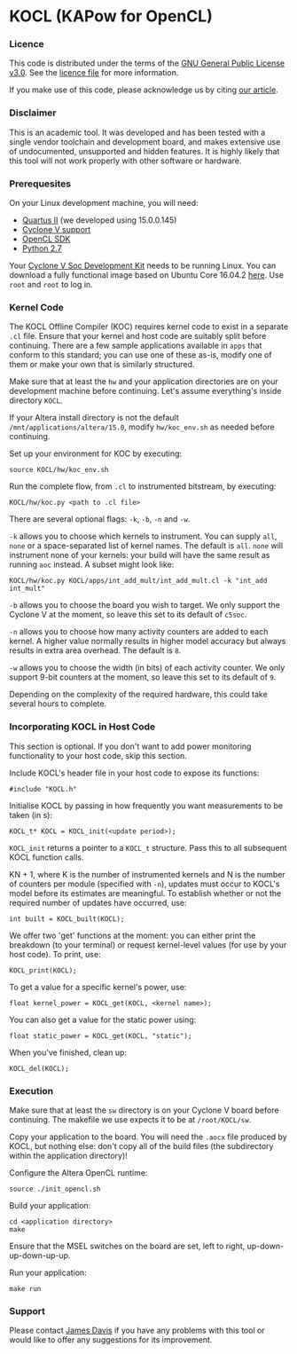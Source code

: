 # KOCL (KAPow for OpenCL)

### Licence

This code is distributed under the terms of the [GNU General Public License v3.0](https://www.gnu.org/licenses/gpl-3.0.en.html). See the [licence file](LICENCE.txt) for more information.

If you make use of this code, please acknowledge us by citing [our article](http://ieeexplore.ieee.org/document/8031047/).

### Disclaimer

This is an academic tool. It was developed and has been tested with a single vendor toolchain and development board, and makes extensive use of undocumented, unsupported and hidden features. It is highly likely that this tool will not work properly with other software or hardware.

### Prerequesites

On your Linux development machine, you will need:

* [Quartus II](http://dl.altera.com/opencl/15.0/?platform=linux&download_manager=direct) (we developed using 15.0.0.145)
* [Cyclone V support](http://dl.altera.com/opencl/15.0/?platform=linux&download_manager=direct)
* [OpenCL SDK](http://dl.altera.com/opencl/15.0/?platform=linux&download_manager=direct)
* [Python 2.7](https://www.python.org/downloads/release/python-2711/)

Your [Cyclone V Soc Development Kit](https://www.altera.com/products/boards_and_kits/dev-kits/altera/kit-cyclone-v-soc.html) needs to be running Linux. You can download a fully functional image based on Ubuntu Core 16.04.2 [here](https://imperialcollegelondon.app.box.com/s/2tj5vwxnfrpprtgjg2ns1expl8ipfv9q). Use `root` and `root` to log in.

### Kernel Code

The KOCL Offline Compiler (KOC) requires kernel code to exist in a separate `.cl` file. Ensure that your kernel and host code are suitably split before continuing. There are a few sample applications available in `apps` that conform to this standard; you can use one of these as-is, modify one of them or make your own that is similarly structured.

Make sure that at least the `hw` and your application directories are on your development machine before continuing. Let's assume everything's inside directory `KOCL`.

If your Altera install directory is not the default `/mnt/applications/altera/15.0`, modify `hw/koc_env.sh` as needed before continuing.

Set up your environment for KOC by executing:

	source KOCL/hw/koc_env.sh

Run the complete flow, from `.cl` to instrumented bitstream, by executing:

	KOCL/hw/koc.py <path to .cl file>
	
There are several optional flags: `-k`, `-b`, `-n` and `-w`.

`-k` allows you to choose which kernels to instrument. You can supply `all`, `none` or a space-separated list of kernel names. The default is `all`. `none` will instrument none of your kernels: your build will have the same result as running `aoc` instead. A subset might look like:

	KOCL/hw/koc.py KOCL/apps/int_add_mult/int_add_mult.cl -k "int_add int_mult"
	
`-b` allows you to choose the board you wish to target. We only support the Cyclone V at the moment, so leave this set to its default of `c5soc`.

`-n` allows you to choose how many activity counters are added to each kernel. A higher value normally results in higher model accuracy but always results in extra area overhead. The default is `8`.

`-w` allows you to choose the width (in bits) of each activity counter. We only support 9-bit counters at the moment, so leave this set to its default of `9`.

Depending on the complexity of the required hardware, this could take several hours to complete.

### Incorporating KOCL in Host Code

This section is optional. If you don't want to add power monitoring functionality to your host code, skip this section.

Include KOCL's header file in your host code to expose its functions:

	#include "KOCL.h"
	
Initialise KOCL by passing in how frequently you want measurements to be taken (in s):

	KOCL_t* KOCL = KOCL_init(<update period>);

`KOCL_init` returns a pointer to a `KOCL_t` structure. Pass this to all subsequent KOCL function calls.

KN + 1, where K is the number of instrumented kernels and N is the number of counters per module (specified with `-n`), updates must occur to KOCL's model before its estimates are meaningful. To establish whether or not the required number of updates have occurred, use:

	int built = KOCL_built(KOCL);
	
We offer two 'get' functions at the moment: you can either print the breakdown (to your terminal) or request kernel-level values (for use by your host code). To print, use:

	KOCL_print(KOCL);
	
To get a value for a specific kernel's power, use:

	float kernel_power = KOCL_get(KOCL, <kernel name>);
	
You can also get a value for the static power using:

	float static_power = KOCL_get(KOCL, "static");

When you've finished, clean up:

	KOCL_del(KOCL);
	
### Execution

Make sure that at least the `sw` directory is on your Cyclone V board before continuing. The makefile we use expects it to be at `/root/KOCL/sw`.

Copy your application to the board. You will need the `.aocx` file produced by KOCL, but nothing else: don't copy all of the build files (the subdirectory within the application directory)!

Configure the Altera OpenCL runtime:

	source ./init_opencl.sh

Build your application:

	cd <application directory>
	make

Ensure that the MSEL switches on the board are set, left to right, up-down-up-down-up-up.

Run your application:	
	
	make run

### Support
	
Please contact [James Davis](mailto:james.davis@imperial.ac.uk) if you have any problems with this tool or would like to offer any suggestions for its improvement.
	